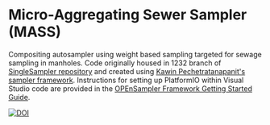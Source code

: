 # Micro-Aggregating Sewer Sampler (MASS)
Compositing autosampler using weight based sampling targeted for sewage sampling in manholes. Code originally housed in 1232 branch of [SingleSampler repository](https://github.com/OPEnSLab-OSU/SingleSampler) and created using [Kawin Pechetratanapanit's sampler framework](https://github.com/OPEnSLab-OSU/OPEnSamplerFramework). Instructions for setting up PlatformIO within Visual Studio code are provided in the [OPEnSampler Framework Getting Started Guide](https://opensampler-framework.readthedocs.io/en/latest/pages/start_here.html). 



[![DOI](https://zenodo.org/badge/410029379.svg)](https://zenodo.org/badge/latestdoi/410029379)


